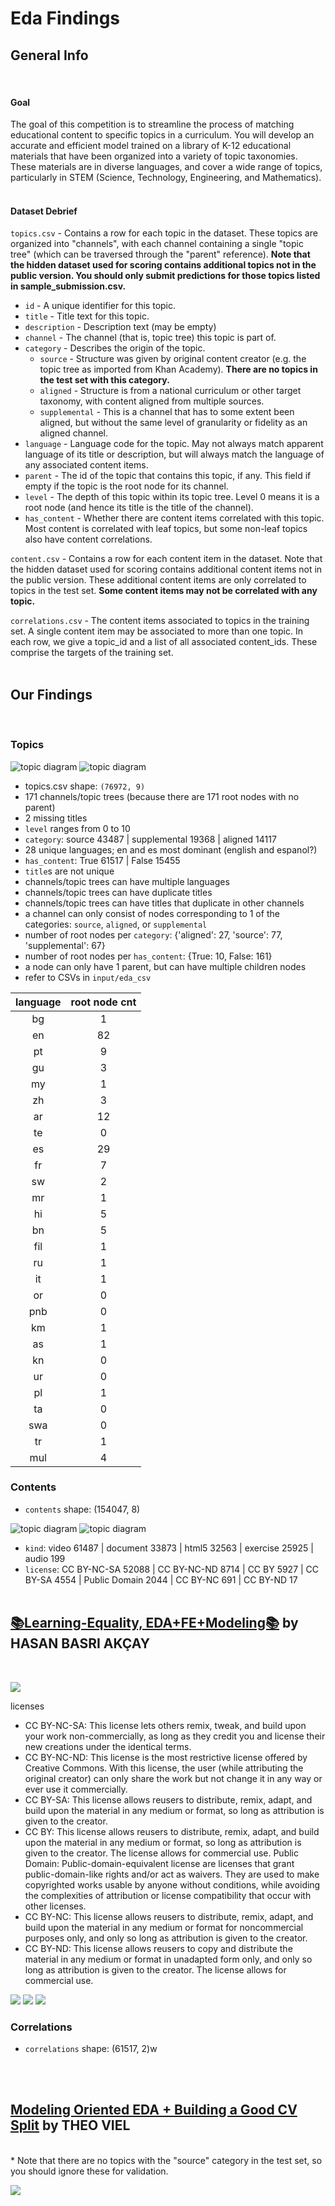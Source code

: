 # Eda Findings

## General Info
<br>

#### **Goal**
The goal of this competition is to streamline the process of matching educational content to specific topics in a curriculum. You will develop an accurate and efficient model trained on a library of K-12 educational materials that have been organized into a variety of topic taxonomies. These materials are in diverse languages, and cover a wide range of topics, particularly in STEM (Science, Technology, Engineering, and Mathematics).
<br><br>

#### **Dataset Debrief**
`topics.csv` - Contains a row for each topic in the dataset. These topics are organized into "channels", with each channel containing a single "topic tree" (which can be traversed through the "parent" reference). **Note that the hidden dataset used for scoring contains additional topics not in the public version. You should only submit predictions for those topics listed in sample_submission.csv.**

* `id` - A unique identifier for this topic.
* `title` - Title text for this topic.
* `description` - Description text (may be empty)
* `channel` - The channel (that is, topic tree) this topic is part of.
* `category` - Describes the origin of the topic.
    * `source` - Structure was given by original content creator (e.g. the topic tree as imported from Khan Academy). **There are no topics in the test set with this category.**
    * `aligned` - Structure is from a national curriculum or other target taxonomy, with content aligned from multiple sources.
    * `supplemental` - This is a channel that has to some extent been aligned, but without the same level of granularity or fidelity as an aligned channel.
* `language` - Language code for the topic. May not always match apparent language of its title or description, but will always match the language of any associated content items.
* `parent` - The id of the topic that contains this topic, if any. This field if empty if the topic is the root node for its channel.
* `level` - The depth of this topic within its topic tree. Level 0 means it is a root node (and hence its title is the title of the channel).
* `has_content` - Whether there are content items correlated with this topic. Most content is correlated with leaf topics, but some non-leaf topics also have content correlations.

`content.csv` - Contains a row for each content item in the dataset. Note that the hidden dataset used for scoring contains additional content items not in the public version. These additional content items are only correlated to topics in the test set. **Some content items may not be correlated with any topic.**

`correlations.csv` - The content items associated to topics in the training set. A single content item may be associated to more than one topic. In each row, we give a topic_id and a list of all associated content_ids. These comprise the targets of the training set.
<br><br>


## Our Findings
<br>

### Topics
![topic diagram](../diagrams/topics_tree.png)
![topic diagram](../img/eda/nans_topics.png)
* topics.csv shape: `(76972, 9)`
* 171 channels/topic trees (because there are 171 root nodes with no parent)
* 2 missing titles
* `level` ranges from 0 to 10
* `category`: source          43487 | supplemental    19368 | aligned         14117
* 28 unique languages; en and es most dominant (english and espanol?)
* `has_content`: True     61517 | False    15455
* `title`s are not unique
* channels/topic trees can have multiple languages
* channels/topic trees can have duplicate titles
* channels/topic trees can have titles that duplicate in other channels
* a channel can only consist of nodes corresponding to 1  of the categories: `source`, `aligned`, or `supplemental`
* number of root nodes per `category`: {'aligned': 27, 'source': 77, 'supplemental': 67}
* number of root nodes per `has_content`: {True: 10, False: 161} 
* a node can only have 1 parent, but can have multiple children nodes
* refer to CSVs in `input/eda_csv`

| language   | root node cnt  |
| :--------: | :------------: |
| bg | 1 |
| en | 82 |
| pt | 9 |
| gu | 3 |
| my | 1 |
| zh | 3 |
| ar | 12 |
| te | 0 |
| es | 29 |
| fr | 7 |
| sw | 2 |
| mr | 1 |
| hi | 5 |
| bn | 5 |
| fil | 1 |
| ru | 1 |
| it | 1 |
| or | 0 |
| pnb | 0 |
| km | 1 |
| as | 1 |
| kn | 0 |
| ur | 0 |
| pl | 1 |
| ta | 0 |
| swa | 0 |
| tr | 1 |
| mul | 4 |

### Contents

* `contents` shape: (154047, 8)

![topic diagram](../img/eda/nans_content.png)
![topic diagram](../img/eda/number_of_contents_per_topic.png)

* `kind`: video       61487 | document    33873 | html5       32563 | exercise    25925 | audio         199
* `license`: CC BY-NC-SA      52088 | CC BY-NC-ND       8714 | CC BY             5927 | CC BY-SA          4554 | Public Domain     2044 | CC BY-NC           691 | CC BY-ND            17
<br><br>

## [📚Learning-Equality, EDA+FE+Modeling📚](https://www.kaggle.com/code/hasanbasriakcay/learning-equality-eda-fe-modeling) by HASAN BASRI AKÇAY
<br>

![](../img/eda/content_charts.png)

licenses

* CC BY-NC-SA: This license lets others remix, tweak, and build upon your work non-commercially, as long as they credit you and license their new creations under the identical terms.
* CC BY-NC-ND: This license is the most restrictive license offered by Creative Commons. With this license, the user (while attributing the original creator) can only share the work but not change it in any way or ever use it commercially.
* CC BY-SA: This license allows reusers to distribute, remix, adapt, and build upon the material in any medium or format, so long as attribution is given to the creator.
* CC BY: This license allows reusers to distribute, remix, adapt, and build upon the material in any medium or format, so long as attribution is given to the creator. The license allows for commercial use.
Public Domain: Public-domain-equivalent license are licenses that grant public-domain-like rights and/or act as waivers. They are used to make copyrighted works usable by anyone without conditions, while avoiding the complexities of attribution or license compatibility that occur with other licenses.
* CC BY-NC: This license allows reusers to distribute, remix, adapt, and build upon the material in any medium or format for noncommercial purposes only, and only so long as attribution is given to the creator.
* CC BY-ND: This license allows reusers to copy and distribute the material in any medium or format in unadapted form only, and only so long as attribution is given to the creator. The license allows for commercial use.

![](../img/eda/category_counts_by_level.png)
![](../img/eda/level_counts_by_channel.png)
![](../img/eda/category_counts_by_language.png)

### Correlations

* `correlations` shape: (61517, 2)w

<br><br>

## [Modeling Oriented EDA + Building a Good CV Split](https://www.kaggle.com/code/theoviel/modeling-oriented-eda-building-a-good-cv-split) by THEO VIEL
<br>
* Note that there are no topics with the "source" category in the test set, so you should ignore these for validation.

![](../img/eda/train_val_split.png)

<br><br>